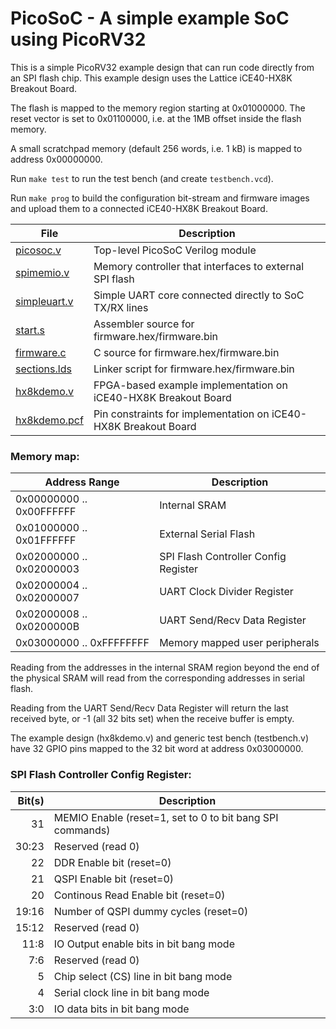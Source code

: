 
PicoSoC - A simple example SoC using PicoRV32
=============================================

This is a simple PicoRV32 example design that can run code directly from an SPI
flash chip. This example design uses the Lattice iCE40-HX8K Breakout Board.

The flash is mapped to the memory region starting at 0x01000000. The reset
vector is set to 0x01100000, i.e. at the 1MB offset inside the flash memory.

A small scratchpad memory (default 256 words, i.e. 1 kB) is mapped to address
0x00000000.

Run `make test` to run the test bench (and create `testbench.vcd`).

Run `make prog` to build the configuration bit-stream and firmware images
and upload them to a connected iCE40-HX8K Breakout Board.

| File                          | Description                                                     |
| ----------------------------- | --------------------------------------------------------------- |
| [picosoc.v](picosoc.v)        | Top-level PicoSoC Verilog module                                |
| [spimemio.v](spimemio.v)      | Memory controller that interfaces to external SPI flash         |
| [simpleuart.v](simpleuart.v)  | Simple UART core connected directly to SoC TX/RX lines          |
| [start.s](start.s)            | Assembler source for firmware.hex/firmware.bin                  |
| [firmware.c](firmware.c)      | C source for firmware.hex/firmware.bin                          |
| [sections.lds](sections.lds)  | Linker script for firmware.hex/firmware.bin                     |
| [hx8kdemo.v](hx8kdemo.v)      | FPGA-based example implementation on iCE40-HX8K Breakout Board  |
| [hx8kdemo.pcf](hx8kdemo.pcf)  | Pin constraints for implementation on iCE40-HX8K Breakout Board |

### Memory map:

| Address Range            | Description                             |
| ------------------------ | --------------------------------------- |
| 0x00000000 .. 0x00FFFFFF | Internal SRAM                           |
| 0x01000000 .. 0x01FFFFFF | External Serial Flash                   |
| 0x02000000 .. 0x02000003 | SPI Flash Controller Config Register    |
| 0x02000004 .. 0x02000007 | UART Clock Divider Register             |
| 0x02000008 .. 0x0200000B | UART Send/Recv Data Register            |
| 0x03000000 .. 0xFFFFFFFF | Memory mapped user peripherals          |

Reading from the addresses in the internal SRAM region beyond the end of the
physical SRAM will read from the corresponding addresses in serial flash.

Reading from the UART Send/Recv Data Register will return the last received
byte, or -1 (all 32 bits set) when the receive buffer is empty.

The example design (hx8kdemo.v) and generic test bench (testbench.v) have 32
GPIO pins mapped to the 32 bit word at address 0x03000000.

### SPI Flash Controller Config Register:

| Bit(s) | Description                                               |
| -----: | --------------------------------------------------------- |
|     31 | MEMIO Enable (reset=1, set to 0 to bit bang SPI commands) |
|  30:23 | Reserved (read 0)                                         |
|     22 | DDR Enable bit (reset=0)                                  |
|     21 | QSPI Enable bit (reset=0)                                 |
|     20 | Continous Read Enable bit (reset=0)                       |
|  19:16 | Number of QSPI dummy cycles (reset=0)                     |
|  15:12 | Reserved (read 0)                                         |
|   11:8 | IO Output enable bits in bit bang mode                    |
|    7:6 | Reserved (read 0)                                         |
|      5 | Chip select (CS) line in bit bang mode                    |
|      4 | Serial clock line in bit bang mode                        |
|    3:0 | IO data bits in bit bang mode                             |

